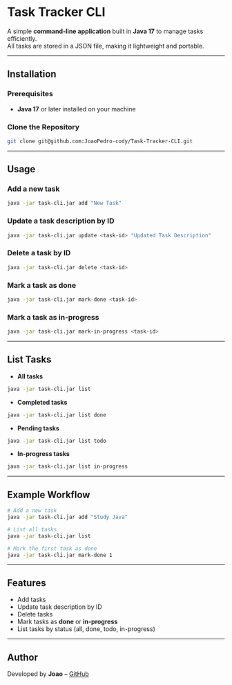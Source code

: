 # Task Tracker CLI

A simple **command-line application** built in **Java 17** to manage tasks efficiently.  
All tasks are stored in a JSON file, making it lightweight and portable.

---

## Installation

### Prerequisites
- **Java 17** or later installed on your machine

### Clone the Repository
```bash
git clone git@github.com:JoaoPedro-cody/Task-Tracker-CLI.git
```

---

## Usage

### Add a new task
```bash
java -jar task-cli.jar add "New Task"
```

### Update a task description by ID
```bash
java -jar task-cli.jar update <task-id> "Updated Task Description"
```

### Delete a task by ID
```bash
java -jar task-cli.jar delete <task-id>
```

### Mark a task as done
```bash
java -jar task-cli.jar mark-done <task-id>
```

### Mark a task as in-progress
```bash
java -jar task-cli.jar mark-in-progress <task-id>
```

---

## List Tasks

- **All tasks**
```bash
java -jar task-cli.jar list
```

- **Completed tasks**
```bash
java -jar task-cli.jar list done
```

- **Pending tasks**
```bash
java -jar task-cli.jar list todo
```

- **In-progress tasks**
```bash
java -jar task-cli.jar list in-progress
```

---

## Example Workflow
```bash
# Add a new task
java -jar task-cli.jar add "Study Java"

# List all tasks
java -jar task-cli.jar list

# Mark the first task as done
java -jar task-cli.jar mark-done 1
```

---

## Features
- Add tasks  
- Update task description by ID  
- Delete tasks  
- Mark tasks as **done** or **in-progress**  
- List tasks by status (all, done, todo, in-progress)  

---

## Author
Developed by **Joao** – [GitHub](https://github.com/JoaoPedro-cody)

